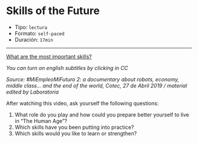 # Skills of the Future

* Tipo: `lectura`
* Formato: `self-paced`
* Duración: `17min`

***

[What are the most important skills?](https://vimeo.com/421255025/)

*You can turn on english subtitles by clicking in CC*

*Source: #MiEmpleoMiFuturo 2: a documentary about robots, economy, middle class… and the end of the world, Cotec, 27 de Abril 2019 / material edited by Laboratoria*

After watching this video, ask yourself the following questions:

1. What role do you play and how could you prepare better  yourself  to live in
“The Human Age”?
2. Which skills have you been putting into practice?
3. Which skills would you like to learn or strengthen?
